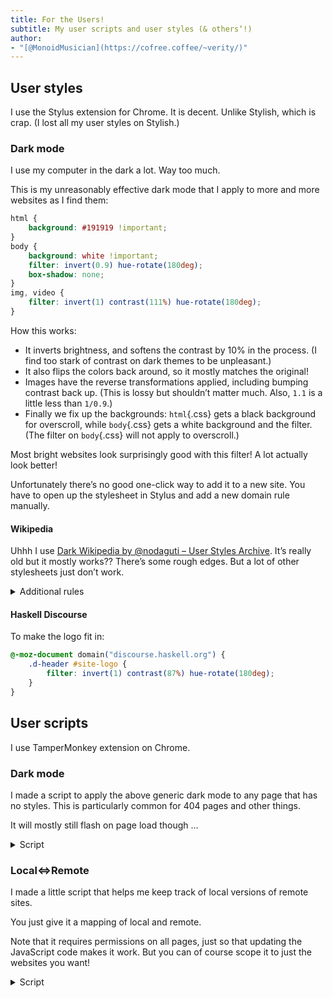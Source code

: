 ```yaml
---
title: For the Users!
subtitle: My user scripts and user styles (& othersʼ!)
author:
- "[@MonoidMusician](https://cofree.coffee/~verity/)"
---
```


## User styles

I use the Stylus extension for Chrome.
It is decent.
Unlike Stylish, which is crap.
(I lost all my user styles on Stylish.)

### Dark mode

I use my computer in the dark a lot.
Way too much.

This is my unreasonably effective dark mode that I apply to more and more websites as I find them:

```css
html {
    background: #191919 !important;
}
body {
    background: white !important;
    filter: invert(0.9) hue-rotate(180deg);
    box-shadow: none;
}
img, video {
    filter: invert(1) contrast(111%) hue-rotate(180deg);
}
```

How this works:

- It inverts brightness, and softens the contrast by 10% in the process.
  (I find too stark of contrast on dark themes to be unpleasant.)
- It also flips the colors back around, so it mostly matches the original!
- Images have the reverse transformations applied, including bumping contrast back up.
  (This is lossy but shouldnʼt matter much. Also, `1.1` is a little less than `1/0.9`.)
- Finally we fix up the backgrounds: `html`{.css} gets a black background for overscroll, while `body`{.css} gets a white background and the filter.
  (The filter on `body`{.css} will not apply to overscroll.)

Most bright websites look surprisingly good with this filter!
A lot actually look better!

Unfortunately thereʼs no good one-click way to add it to a new site.
You have to open up the stylesheet in Stylus and add a new domain rule manually.

#### Wikipedia

Uhhh I use [Dark Wikipedia by @nodaguti – User Styles Archive](https://uso.kkx.one/style/42313).
Itʼs really old but it mostly works??
Thereʼs some rough edges.
But a lot of other stylesheets just donʼt work.


<details class="Details">

<summary>Additional rules</summary>

I add these rules to smooth out the rough edges:

```css
@-moz-document domain("wikipedia.org") {
    figure[typeof~='mw:File/Thumb'] > figcaption, figure[typeof~='mw:File/Frame'] > figcaption {
        border: 1px solid #87898c;
        border-top: 0;
        background-color: #2c2f31;
        font-size: 88.4%;
        color: #dddddd;
    }
    figure[typeof~='mw:File/Thumb'], figure[typeof~='mw:File/Frame'] {
        border: 1px solid #87898c;
        border-bottom: 0;
        background-color: #2c2f31;
    }
    .mwe-math-fallback-image-inline img, .mwe-math-element img, img[src*="LaTeX"] {
        filter: invert(100%);
    }
    .mwe-math-fallback-image-inline img::selection, .mwe-math-element img::selection, img[src*="LaTeX"] ::selection {
        background-color: rgba(91, 142, 118, 1.0);
    }

    @media screen and (min-width: 1000px) {
        .vector-feature-zebra-design-disabled #vector-toc-pinned-container .vector-toc::after {
            background: linear-gradient(rgba(255,255,255,0),#333333);
        }
    }

    .mwe-popups .mwe-popups-extract[dir='ltr']::after {
        right: 0;
        background-image: linear-gradient(to right,rgba(255,255,255,0),#333333 50%);
    }

    .mw-logo-container {
        filter: invert(1);
    }

    .mw-notification-area-overlay {
        display: none !important;
    }
}
```

</details>

#### Haskell Discourse

To make the logo fit in:

```css
@-moz-document domain("discourse.haskell.org") {
    .d-header #site-logo {
        filter: invert(1) contrast(87%) hue-rotate(180deg);
    }
}
```

## User scripts

I use TamperMonkey extension on Chrome.

### Dark mode

I made a script to apply the above generic dark mode to any page that has no styles.
This is particularly common for 404 pages and other things.

It will mostly still flash on page load though …

<details class="Details">

<summary>Script</summary>

```js
// ==UserScript==
// @name         Emergency dark mode
// @namespace    http://tampermonkey.net/
// @version      0.1
// @author       MonoidMusician
// @match        *://*
// @match        *://*/*
// @sandbox      DOM
// ==/UserScript==

(async function() {
    'use strict';

    try {
        if (window.self !== window.top) return;
    } catch (e) {
        return;
    }

    var href = window.location.href;
    if (href.endsWith(".pdf") || href.endsWith(".ps") || href.endsWith(".m3u8")) {
        return;
    }
    if (document.querySelector("body > embed")) {
        return;
    }
    if (href.includes("/bitstream")) {
        return;
    }
    if (document.querySelector("link[rel='stylesheet'], style, link[href$='.css']")) {
        return;
    }
    if (document.querySelector(":root[style], body[style], body > :first-child:last-child[style]")) {
        return;
    }
    var style = document.createElement("style");
    style.textContent = `
            html {
                background: #191919 !important;
            }
            body {
                background: white !important;
                filter: invert(0.9) hue-rotate(180deg);
                box-shadow: none;
            }
            img, video {
                filter: invert(1) contrast(111%) hue-rotate(180deg);
            }
    `;
    document.head.appendChild(style);
})();
```

</details>

### Local<=>Remote

I made a little script that helps me keep track of local versions of remote sites.

You just give it a mapping of local and remote.

Note that it requires permissions on all pages, just so that updating the JavaScript code makes it work.
But you can of course scope it to just the websites you want!

<details class="Details">

<summary>Script</summary>

```js
// ==UserScript==
// @name         Local<=>Remote
// @namespace    http://tampermonkey.net/
// @version      0.1
// @description  Add helpful link to remote version of website
// @author       MonoidMusician
// @match        *://*
// @match        *://*/*
// @sandbox      DOM
// ==/UserScript==

(async function() {
    'use strict';

    var matches = Object.entries({
        'https://cofree.coffee/~verity': 'http://localhost:7933',
        'https://monoidmusician.github.io': 'http://localhost',
        // ^ unfortunately this captures all of localhost, even different ports ...
    });

    var here = window.location.href;
    var there = null;
    for (let match of matches) {
        for (let [src, dst] of [match, match]) {
            // Flip src and dst for the next time around
            match.reverse();

            // Test if the URL starts with the src
            if (here.startsWith(src)) {
                // If so, replace it with the dst
                there = dst + here.substring(src.length);
                break;
            }
        }
        if (there) break;
    }

    if (here === there || !there) return;

    // Create a link that floats in the top left of the page
    var link = document.createElement('a');
    Object.assign(link.style, {
        'position': 'fixed',
        'top': '0',
        'left': '0',
        'display': 'block',
        'padding': '4px',
        'line-height': '1',
        'width': '1em',
        'height': '1em',
        'text-align': 'center',
    });
    link.href = there;
    // Give the link the text `@`
    link.textContent = "@";

    document.body.appendChild(link);
})();
```

</details>
